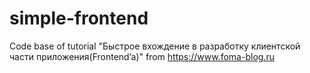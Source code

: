 # simple-frontend
Code base of tutorial "Быстрое вхождение в разработку клиентской части приложения(Frontend’a)" from https://www.foma-blog.ru
